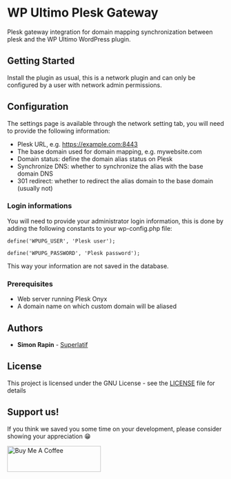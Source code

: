 # WP Ultimo Plesk Gateway

Plesk gateway integration for domain mapping synchronization between plesk and the WP Ultimo WordPress plugin.

## Getting Started

Install the plugin as usual, this is a network plugin and can only be configured by a user with network admin permissions.

## Configuration

The settings page is available through the network setting tab, you will need to provide the following information:

- Plesk URL, e.g. https://example.com:8443
- The base domain used for domain mapping, e.g. mywebsite.com
- Domain status: define the domain alias status on Plesk
- Synchronize DNS: whether to synchronize the alias with the base domain DNS
- 301 redirect: whether to redirect the alias domain to the base domain (usually not)

### Login informations

You will need to provide your administrator login information, this is done by adding the following constants to your wp-config.php file:

```
define('WPUPG_USER', 'Plesk user');
```
```
define('WPUPG_PASSWORD', 'Plesk password');
```

This way your information are not saved in the database.

### Prerequisites

- Web server running Plesk Onyx
- A domain name on which custom domain will be aliased

## Authors

* **Simon Rapin** - [Superlatif](https://superlatif.io)

## License

This project is licensed under the GNU License - see the [LICENSE](LICENSE) file for details

## Support us!

If you think we saved you some time on your development, please consider showing your appreciation 😁

<a href="https://www.buymeacoffee.com/superlatif" target="_blank"><img src="https://cdn.buymeacoffee.com/buttons/v2/default-red.png" alt="Buy Me A Coffee" style="height: 60px !important;width: 217px !important;" ></a>
